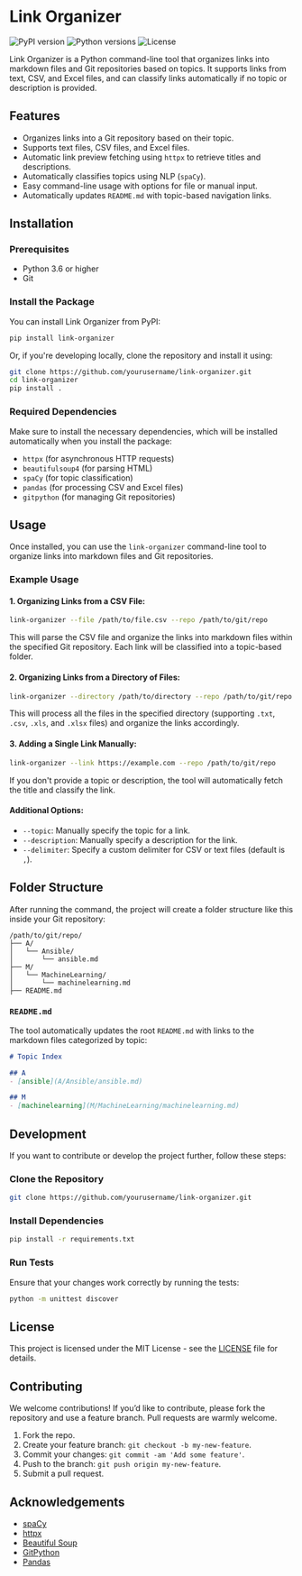 # Link Organizer

![PyPI version](https://img.shields.io/pypi/v/link-organizer?color=blue)
![Python versions](https://img.shields.io/pypi/pyversions/link-organizer)
![License](https://img.shields.io/github/license/yourusername/link-organizer)

Link Organizer is a Python command-line tool that organizes links into markdown files and Git repositories based on topics. It supports links from text, CSV, and Excel files, and can classify links automatically if no topic or description is provided.

## Features

- Organizes links into a Git repository based on their topic.
- Supports text files, CSV files, and Excel files.
- Automatic link preview fetching using `httpx` to retrieve titles and descriptions.
- Automatically classifies topics using NLP (`spaCy`).
- Easy command-line usage with options for file or manual input.
- Automatically updates `README.md` with topic-based navigation links.

## Installation

### Prerequisites

- Python 3.6 or higher
- Git

### Install the Package

You can install Link Organizer from PyPI:

```bash
pip install link-organizer
```

Or, if you're developing locally, clone the repository and install it using:

```bash
git clone https://github.com/yourusername/link-organizer.git
cd link-organizer
pip install .
```

### Required Dependencies

Make sure to install the necessary dependencies, which will be installed automatically when you install the package:

- `httpx` (for asynchronous HTTP requests)
- `beautifulsoup4` (for parsing HTML)
- `spaCy` (for topic classification)
- `pandas` (for processing CSV and Excel files)
- `gitpython` (for managing Git repositories)

## Usage

Once installed, you can use the `link-organizer` command-line tool to organize links into markdown files and Git repositories.

### Example Usage

#### 1. Organizing Links from a CSV File:

```bash
link-organizer --file /path/to/file.csv --repo /path/to/git/repo
```

This will parse the CSV file and organize the links into markdown files within the specified Git repository. Each link will be classified into a topic-based folder.

#### 2. Organizing Links from a Directory of Files:

```bash
link-organizer --directory /path/to/directory --repo /path/to/git/repo
```

This will process all the files in the specified directory (supporting `.txt`, `.csv`, `.xls`, and `.xlsx` files) and organize the links accordingly.

#### 3. Adding a Single Link Manually:

```bash
link-organizer --link https://example.com --repo /path/to/git/repo
```

If you don't provide a topic or description, the tool will automatically fetch the title and classify the link.

#### Additional Options:

- `--topic`: Manually specify the topic for a link.
- `--description`: Manually specify a description for the link.
- `--delimiter`: Specify a custom delimiter for CSV or text files (default is `,`).

## Folder Structure

After running the command, the project will create a folder structure like this inside your Git repository:

```
/path/to/git/repo/
├── A/
│   └── Ansible/
│       └── ansible.md
├── M/
│   └── MachineLearning/
│       └── machinelearning.md
├── README.md
```

### `README.md`

The tool automatically updates the root `README.md` with links to the markdown files categorized by topic:

```markdown
# Topic Index

## A
- [ansible](A/Ansible/ansible.md)

## M
- [machinelearning](M/MachineLearning/machinelearning.md)
```

## Development

If you want to contribute or develop the project further, follow these steps:

### Clone the Repository

```bash
git clone https://github.com/yourusername/link-organizer.git
```

### Install Dependencies

```bash
pip install -r requirements.txt
```

### Run Tests

Ensure that your changes work correctly by running the tests:

```bash
python -m unittest discover
```

## License

This project is licensed under the MIT License - see the [LICENSE](LICENSE) file for details.

## Contributing

We welcome contributions! If you’d like to contribute, please fork the repository and use a feature branch. Pull requests are warmly welcome.

1. Fork the repo.
2. Create your feature branch: `git checkout -b my-new-feature`.
3. Commit your changes: `git commit -am 'Add some feature'`.
4. Push to the branch: `git push origin my-new-feature`.
5. Submit a pull request.

## Acknowledgements

- [spaCy](https://spacy.io/)
- [httpx](https://www.python-httpx.org/)
- [Beautiful Soup](https://www.crummy.com/software/BeautifulSoup/)
- [GitPython](https://gitpython.readthedocs.io/)
- [Pandas](https://pandas.pydata.org/)
